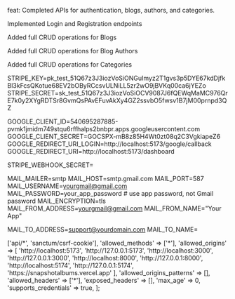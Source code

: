 feat: Completed APIs for authentication, blogs, authors, and categories.

Implemented Login and Registration endpoints

Added full CRUD operations for Blogs

Added full CRUD operations for Blog Authors

Added full CRUD operations for Categories

STRIPE_KEY=pk_test_51Q67z3J3iozVoSiONGuImyz2T1gvs3p5DYE67kdDjfkBl3kFcsQKotue68EV2bOByRCcsvULNiLL5zr2wO9jBVKq00ca6jYEZo
STRIPE_SECRET=sk_test_51Q67z3J3iozVoSiOCV9087J6fQEWqMaMC976QrE7k0y2XYgRDTSr8GvmQsPAvEFuvAkXy4GZ2ssvbO5fwsv1B7jM00prnpd3QZ

GOOGLE_CLIENT_ID=540695287885-pvmk1jmidm749stqu6rffhalps2bnbpr.apps.googleusercontent.com
GOOGLE_CLIENT_SECRET=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
GOOGLE_REDIRECT_URI_LOGIN=http://localhost:5173/google/callback
GOOGLE_REDIRECT_URI=http://localhost:5173/dashboard

STRIPE_WEBHOOK_SECRET=

MAIL_MAILER=smtp
MAIL_HOST=smtp.gmail.com
MAIL_PORT=587
MAIL_USERNAME=yourgmail@gmail.com
MAIL_PASSWORD=your_app_password # use app password, not Gmail password
MAIL_ENCRYPTION=tls
MAIL_FROM_ADDRESS=yourgmail@gmail.com
MAIL_FROM_NAME="Your App"

MAIL_TO_ADDRESS=support@yourdomain.com
MAIL_TO_NAME=

<?php
return [
    'paths' => ['api/*', 'sanctum/csrf-cookie'],

    'allowed_methods' => ['*'],

    'allowed_origins' => [
        'http://localhost:5173',
        'http://127.0.0.1:5173',
        'http://localhost:3000',
        'http://127.0.0.1:3000',
        'http://localhost:8000',
        'http://127.0.0.1:8000',
        'http://localhost:5174',
        'http://127.0.0.1:5174',
        'https://snapshotalbums.vercel.app'
    ],

    'allowed_origins_patterns' => [],

    'allowed_headers' => ['*'],

    'exposed_headers' => [],

    'max_age' => 0,

    'supports_credentials' => true,
];
